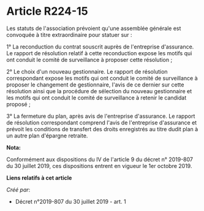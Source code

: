 # Article R224-15

Les statuts de l'association prévoient qu'une assemblée générale est convoquée à titre extraordinaire pour statuer sur :

1° La reconduction du contrat souscrit auprès de l'entreprise d'assurance. Le rapport de résolution relatif à cette
reconduction expose les motifs qui ont conduit le comité de surveillance à proposer cette résolution ;

2° Le choix d'un nouveau gestionnaire. Le rapport de résolution correspondant expose les motifs qui ont conduit le comité de
surveillance à proposer le changement de gestionnaire, l'avis de ce dernier sur cette résolution ainsi que la procédure de
sélection du nouveau gestionnaire et les motifs qui ont conduit le comité de surveillance à retenir le candidat proposé ;

3° La fermeture du plan, après avis de l'entreprise d'assurance. Le rapport de résolution correspondant comprend l'avis de
l'entreprise d'assurance et prévoit les conditions de transfert des droits enregistrés au titre dudit plan à un autre plan
d'épargne retraite.

**Nota:**

Conformément aux dispositions du IV de l'article 9 du décret n° 2019-807 du 30 juillet 2019, ces dispositions entrent en
vigueur le 1er octobre 2019.

**Liens relatifs à cet article**

_Créé par_:

  - Décret n°2019-807 du 30 juillet 2019 - art. 1
